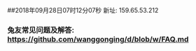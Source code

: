 ##2018年09月28日07时12分07秒 新址: 159.65.53.212
### 兔友常见问题及解答: https://github.com/wanggonging/d/blob/w/FAQ.md
